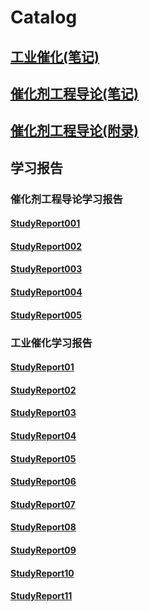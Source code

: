 # Catalog

## [工业催化(笔记)](IndustrialCatalysis.md)

## [催化剂工程导论(笔记)](IntroductionToCatalystEngineering.md)

## [催化剂工程导论(附录)](ITCEReference.md)

## 学习报告

### 催化剂工程导论学习报告

#### [StudyReport001](StudyReport001.md)
#### [StudyReport002](StudyReport002.md)
#### [StudyReport003](StudyReport003.md)
#### [StudyReport004](StudyReport004.md)
#### [StudyReport005](StudyReport005.md)


### 工业催化学习报告

#### [StudyReport01](StudyReport01.md)

#### [StudyReport02](StudyReport02.md)

#### [StudyReport03](StudyReport03.md)

#### [StudyReport04](StudyReport04.md)

#### [StudyReport05](StudyReport05.md)

#### [StudyReport06](StudyReport06.md)

#### [StudyReport07](StudyReport07.md)

#### [StudyReport08](StudyReport08.md)

#### [StudyReport09](StudyReport09.md)

#### [StudyReport10](StudyReport10.md)

#### [StudyReport11](StudyReport11.md)